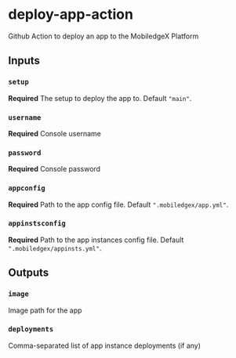 # deploy-app-action
Github Action to deploy an app to the MobiledgeX Platform

## Inputs

### `setup`

**Required** The setup to deploy the app to. Default `"main"`.

### `username`

**Required** Console username

### `password`

**Required** Console password

### `appconfig`

**Required** Path to the app config file. Default `".mobiledgex/app.yml"`.

### `appinstsconfig`

**Required** Path to the app instances config file. Default `".mobiledgex/appinsts.yml"`.

## Outputs

### `image`

Image path for the app

### `deployments`

Comma-separated list of app instance deployments (if any)
